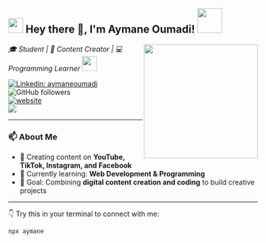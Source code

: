 <h2><img src="https://emojis.slackmojis.com/emojis/images/1531849430/4246/blob-sunglasses.gif?1531849430" width="30"/> Hey there 👋, I'm Aymane Oumadi! <img src="https://media.giphy.com/media/12oufCB0MyZ1Go/giphy.gif" width="50"></h2>

<img align='right' src="https://media.giphy.com/media/M9gbBd9nbDrOTu1Mqx/giphy.gif" width="230">

<p><em>🎓 Student | 🎥 Content Creator | 💻 Programming Learner 
<img src="https://media.giphy.com/media/WUlplcMpOCEmTGBtBW/giphy.gif" width="30"> 
</em></p>

[![Linkedin: aymaneoumadi](https://img.shields.io/badge/-Aymane%20Oumadi-blue?style=flat-square&logo=Linkedin&logoColor=white&link=https://www.linkedin.com/)](https://www.linkedin.com/)  
![GitHub followers](https://img.shields.io/github/followers/aymane?label=Follow&style=social)  
[![website](https://img.shields.io/badge/Portfolio-46a2f1.svg?&style=flat-square&logo=Google-Chrome&logoColor=white)](https://your-portfolio-link.com)  
![](https://visitor-badge.glitch.me/badge?page_id=aymane.aymane)  

---

### 📫 About Me
- 🎥 Creating content on **YouTube, TikTok, Instagram, and Facebook**  
- 🌱 Currently learning: **Web Development & Programming**  
- 🚀 Goal: Combining **digital content creation and coding** to build creative projects  

---

👇 Try this in your terminal to connect with me:

```bash
npx aymane
